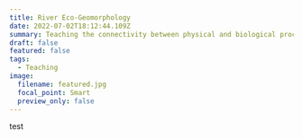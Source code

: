 ```yaml
---
title: River Eco-Geomorphology
date: 2022-07-02T18:12:44.109Z
summary: Teaching the connectivity between physical and biological processes in rivers
draft: false
featured: false
tags:
  - Teaching
image:
  filename: featured.jpg
  focal_point: Smart
  preview_only: false
---
```

test